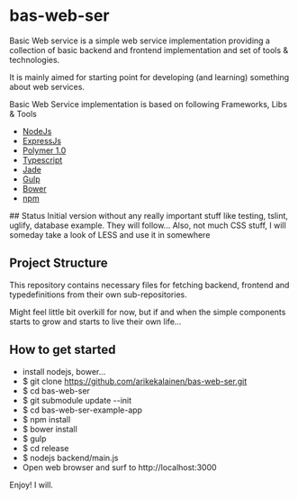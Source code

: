 # bas-web-ser

Basic Web service is a simple web service implementation providing a collection of basic backend and frontend implementation and set of tools & technologies.  

It is mainly aimed for starting point for developing (and learning) something about web services.

Basic Web Service implementation is based on following Frameworks, Libs & Tools

* [NodeJs](https://nodejs.org/)
* [ExpressJs](http://expressjs.com/)
* [Polymer 1.0](https://www.polymer-project.org/1.0/)
* [Typescript](http://www.typescriptlang.org/)
* [Jade](http://jade-lang.com/)
* [Gulp](http://gulpjs.com/)
* [Bower](http://gulpjs.com/)
* [npm](https://www.npmjs.com/)


## Status
Initial version without any really important stuff like testing, tslint, uglify, database example. They will follow...
Also, not much CSS stuff, I will someday take a look of LESS and use it in somewhere


## Project Structure
This repository contains necessary files for fetching backend, frontend and typedefinitions from their own sub-repositories.

Might feel little bit overkill for now, but if and when the simple components starts to grow and starts to live their own life...

## How to get started
* install nodejs, bower...
* $ git clone https://github.com/arikekalainen/bas-web-ser.git
* $ cd bas-web-ser
* $ git submodule update --init
* $ cd bas-web-ser-example-app
* $ npm install
* $ bower install
* $ gulp
* $ cd release
* $ nodejs backend/main.js
* Open web browser and surf to http://localhost:3000

Enjoy! I will.
